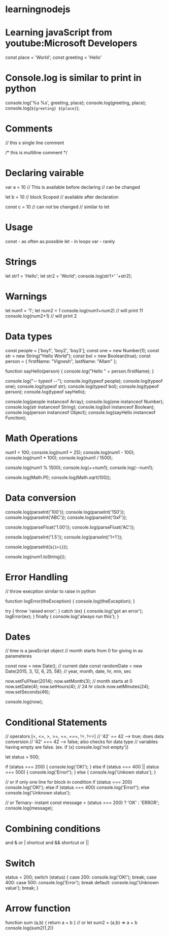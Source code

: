 # learningnodejs

# Learning javaScript from youtube:Microsoft Developers

const place = 'World';
const greeting = 'Hello'

# Console.log is similar to print in python

console.log('%s %s', greeting, place);
console.log(greeting, place);
console.log(`${greeting} ${place}`);

# Comments
// this s single line comment

/*
this is multiline comment
*/

# Declaring vairable

var a = 10
// This is available before declaring
// can be changed

let b = 10
// block Scoped
// available after declaration

const c = 10
// can not be changed
// similar to let

# Usage
const - as often as possible
let - in loops
var - rarely

# Strings
let str1 = 'Hello';
let str2 = 'World';
console.log(str1+' '+str2);

# Warnings
let num1 = '1';
let num2 = 1
console.log(num1+num2)
// will print 11
console.log(num2+1)
// will print 2

# Data types
const people = ['boy1', 'boy2', 'boy3'];
const one = new Number(1);
const str = new String("Hello World");
const bol = new Boolean(true);
const person = {
    firstName: "Vignesh",
    lastName: "Allam"
};

function sayHello(person) {
    console.log("Hello " + person.firstName);
}

console.log("-- typeof --");
console.log(typeof people);
console.log(typeof one);
console.log(typeof str);
console.log(typeof bol);
console.log(typeof person);
console.log(typeof sayHello);

console.log(people instanceof Array);
console.log(one instanceof Number);
console.log(str instanceof String);
console.log(bol instanceof Boolean);
console.log(person instanceof Object);
console.log(sayHello instanceof Function);

# Math Operations
num1 = 100;
console.log(num1 + 25);
console.log(num1 - 100);
console.log(num1 * 100);
console.log(num1 / 1500);

console.log(num1 % 1500);
console.log(++num1);
console.log(--num1);

console.log(Math.PI);
console.log(Math.sqrt(100));

# Data conversion

console.log(parseInt('100'));
console.log(parseInt('150'));
console.log(parseInt('ABC'));
console.log(parseInt('0xF'));

console.log(parseFloat('1.00'));
console.log(parseFloat('AC'));

console.log(parseInt('1.5'));
console.log(parseInt('1+1'));

console.log(parseInt(`${1+1}`));

console.log(num1.toString());

# Error Handling
// throw execption similar to raise in python

function logError(theException) {
    console.log(theException);
}

try {
    throw 'raised error';
} catch (ex) {
    console.log('got an error');
    logError(ex);
} finally {
    console.log('always run this');
}

# Dates
// time is a javaScript object
// month starts from 0 for giving in as parameteres

const now = new Date();          // current date
const randomDate = new Date(2015, 3, 12, 6, 25, 58);         // year, month, date, hr, min, sec

now.setFullYear(2014);
now.setMonth(3);        // month starts at 0
now.setDate(4);
now.setHours(4);        // 24 hr clock
now.setMinutes(24);
now.setSeconds(46);

console.log(now);

# Conditional Statements
// operators [<, <=, >, >=, ==, ===, !=, !==]
// '42' == 42 --> true; does data conversion
// '42' === 42 --> false; also checks for data type
// variables having empty are false. (ex. if (x) console.log('not empty'))

let status = 500;

if (status === 200) {
    console.log('OK!');
} else if (status === 400 || status === 500) {
    console.log('Error!');
} else {
    console.log('Unkown status');
}

// or if only one line for block in condition
if (status === 200) console.log('OK!');
else if (status === 400) console.log('Error!');
else console.log('Unknown status');

// or Ternary- instant
const message = (status === 200) ? 'OK' : 'ERROR';
console.log(message);

# Combining conditions
and &
or |
shortcut and &&
shortcut or ||

# Switch

status = 200;
switch (status) {
    case 200:
        console.log('OK!');
        break;
    case 400:
    case 500:
        console.log('Error');
        break
    default:
        console.log('Unknown value');
        break;
}

# Arrow function

function sum (a,b) {
    return a + b
}
// or
let sum2 = (a,b) => a + b
console.log(sum2(1,2))
